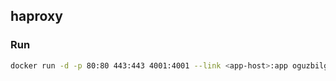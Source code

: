 ## haproxy

### Run

```bash
docker run -d -p 80:80 443:443 4001:4001 --link <app-host>:app oguzbilgic/haproxy
```
